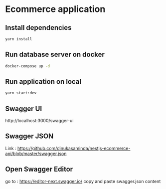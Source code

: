 # Ecommerce application

## Install dependencies

```bash
yarn install
```

## Run database server on docker

```bash
docker-compose up -d
```

## Run application on local

```bash
yarn start:dev
```

## Swagger UI

http://localhost:3000/swagger-ui

## Swagger JSON

Link : https://github.com/dinukasaminda/nestjs-ecommerce-api/blob/master/swagger.json

## Open Swagger Editor

go to :
https://editor-next.swagger.io/
copy and paste swagger.json content
